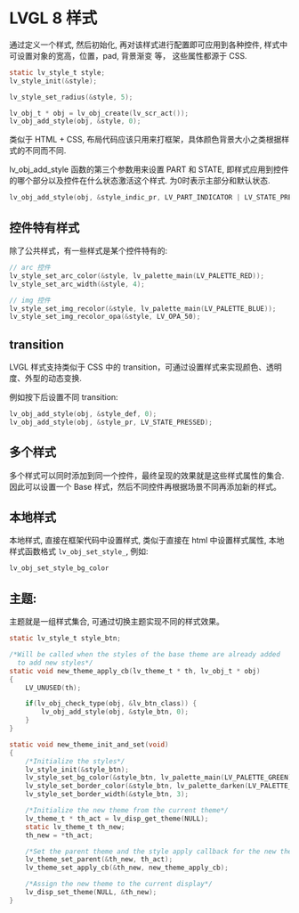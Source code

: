 

# LVGL 8 样式

通过定义一个样式, 然后初始化, 再对该样式进行配置即可应用到各种控件, 样式中可设置对象的宽高，位置，pad, 背景渐变 等， 这些属性都源于 CSS.

```c
static lv_style_t style;
lv_style_init(&style);

lv_style_set_radius(&style, 5);

lv_obj_t * obj = lv_obj_create(lv_scr_act());
lv_obj_add_style(obj, &style, 0);
```

类似于 HTML + CSS, 布局代码应该只用来打框架，具体颜色背景大小之类根据样式的不同而不同.

lv_obj_add_style 函数的第三个参数用来设置 PART 和 STATE, 即样式应用到控件的哪个部分以及控件在什么状态激活这个样式. 为0时表示主部分和默认状态.

```c
lv_obj_add_style(obj, &style_indic_pr, LV_PART_INDICATOR | LV_STATE_PRESSED);
```

## 控件特有样式

除了公共样式，有一些样式是某个控件特有的:

```c
// arc 控件
lv_style_set_arc_color(&style, lv_palette_main(LV_PALETTE_RED));
lv_style_set_arc_width(&style, 4);

// img 控件
lv_style_set_img_recolor(&style, lv_palette_main(LV_PALETTE_BLUE));
lv_style_set_img_recolor_opa(&style, LV_OPA_50);
```

## transition

LVGL 样式支持类似于 CSS 中的 transition，可通过设置样式来实现颜色、透明度、外型的动态变换.

例如按下后设置不同 transition:

```c
lv_obj_add_style(obj, &style_def, 0);
lv_obj_add_style(obj, &style_pr, LV_STATE_PRESSED);
```

## 多个样式

多个样式可以同时添加到同一个控件，最终呈现的效果就是这些样式属性的集合. 因此可以设置一个 Base 样式，然后不同控件再根据场景不同再添加新的样式。

## 本地样式

本地样式, 直接在框架代码中设置样式, 类似于直接在 html 中设置样式属性, 本地样式函数格式 `lv_obj_set_style_`, 例如:

```c
lv_obj_set_style_bg_color
```

## 主题:

主题就是一组样式集合, 可通过切换主题实现不同的样式效果。

```c
static lv_style_t style_btn;

/*Will be called when the styles of the base theme are already added
  to add new styles*/
static void new_theme_apply_cb(lv_theme_t * th, lv_obj_t * obj)
{
    LV_UNUSED(th);

    if(lv_obj_check_type(obj, &lv_btn_class)) {
        lv_obj_add_style(obj, &style_btn, 0);
    }
}

static void new_theme_init_and_set(void)
{
    /*Initialize the styles*/
    lv_style_init(&style_btn);
    lv_style_set_bg_color(&style_btn, lv_palette_main(LV_PALETTE_GREEN));
    lv_style_set_border_color(&style_btn, lv_palette_darken(LV_PALETTE_GREEN, 3));
    lv_style_set_border_width(&style_btn, 3);

    /*Initialize the new theme from the current theme*/
    lv_theme_t * th_act = lv_disp_get_theme(NULL);
    static lv_theme_t th_new;
    th_new = *th_act;

    /*Set the parent theme and the style apply callback for the new theme*/
    lv_theme_set_parent(&th_new, th_act);
    lv_theme_set_apply_cb(&th_new, new_theme_apply_cb);

    /*Assign the new theme to the current display*/
    lv_disp_set_theme(NULL, &th_new);
}
```

